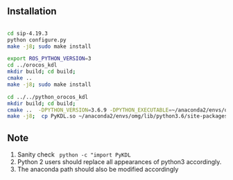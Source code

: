  
## Installation

```bash  

cd sip-4.19.3
python configure.py
make -j8; sudo make install
```
 
```bash (KDL C++) 
export ROS_PYTHON_VERSION=3
cd ../orocos_kdl
mkdir build; cd build;
cmake ..
make -j8; sudo make install
```

```bash (Python Binding  ) 
cd ../../python_orocos_kdl
mkdir build; cd build;
cmake ..  -DPYTHON_VERSION=3.6.9 -DPYTHON_EXECUTABLE=~/anaconda2/envs/omg/bin/python3.6
make -j8;  cp PyKDL.so ~/anaconda2/envs/omg/lib/python3.6/site-packages/
```

## Note
1. Sanity check ``` python -c "import PyKDL```
2. Python 2 users should replace all appearances of python3 accordingly.
3. The anaconda path should also be modified accordingly

